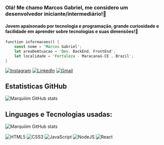 ### Olá! Me chamo Marcos Gabriel, me considero um desenvolvedor iniciante/intermediário!🤠

#### Jovem apaixonado por tecnologia e programação, grande curiosidade e facilidade em aprender sobre tecnologias e suas dimensões!🤖

```rust
function informacoes() {
    const nome = 'Marcos Gabriel';
    let areaDeAtuacao = 'Dev. BackEnd, FrontEnd';
    let localidade = 'Fortaleza - Maracanaú-CE , Brazil';
}
```

[![Instagram](https://img.shields.io/badge/Instagram-E4405F?style=for-the-badge&logo=instagram&logoColor=white)](https://www.instagram.com/mxrqiim/) [![LinkedIn](https://img.shields.io/badge/LinkedIn-0077B5?style=for-the-badge&logo=linkedin&logoColor=white)](https://www.linkedin.com/in/marcos-gabriel-05287a322/) [![Gmail](https://img.shields.io/badge/Gmail-D14836?style=for-the-badge&logo=gmail&logoColor=white)](marcosindev@gmail.com)

## Estatisticas GitHub
![Marquiiim GitHub stats](https://github-readme-stats.vercel.app/api?username=Marquiiim&show_icons=true&theme=radical&locale=pt-br)

## Linguages e Tecnologias usadas:

![Marquiiim GitHub stats](https://github-readme-stats.vercel.app/api/top-langs/?username=Marquiiim&theme=blue-green&locale=pt-br)

<div>
  <img align="center" alt="HTML5" src="https://img.shields.io/badge/HTML5-E34F26?style=for-the-badge&logo=html5&logoColor=white"/>
  <img align="center" alt="CSS3" src="https://img.shields.io/badge/CSS3-1572B6?style=for-the-badge&logo=css3&logoColor=white"/>
  <img align="center" alt="JavaScript" src="https://img.shields.io/badge/JavaScript-F7DF1E?style=for-the-badge&logo=javascript&logoColor=black"/>
  <img align="center" alt="NodeJS" src="https://img.shields.io/badge/Node.js-43853D?style=for-the-badge&logo=node.js&logoColor=white"/>
  <img align="center" alt="React" src="https://reactjs.org/logo-og.png"/>
</div><br/>
